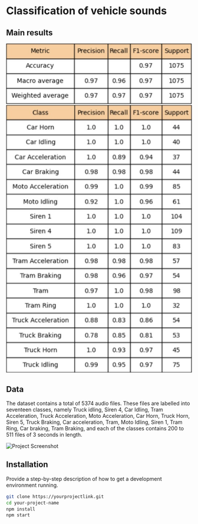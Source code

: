 # Classification of vehicle sounds

<!-- A catchy project logo or banner goes here -->
## Main results
![](pics/metrics_2.jpg)
![](pics/metrics_1.jpg)


## Data
The dataset contains a total of 5374 audio files. These files are labelled into seventeen classes, namely Truck idling, Siren 4, Car Idling, Tram Acceleration, Truck Acceleration, Moto Acceleration, Car Horn, Truck Horn, Siren 5, Truck Braking, Car acceleration, Tram, Moto Idling, Siren 1, Tram Ring, Car braking, Tram Braking, and each of the classes contains 200 to 511 files of 3 seconds in length. 

![Project Screenshot]()

## Installation

Provide a step-by-step description of how to get a development environment running.

```bash
git clone https://yourprojectlink.git
cd your-project-name
npm install
npm start
